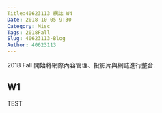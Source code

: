 ```yaml
---
Title:40623113 網誌 W4
Date: 2018-10-05 9:30
Category: Misc
Tags: 2018Fall
Slug: 40623113-Blog
Author: 40623113
---
```


2018 Fall 開始將網際內容管理、投影片與網誌進行整合.

<!-- PELICAN_END_SUMMARY -->

W1 
----

TEST

